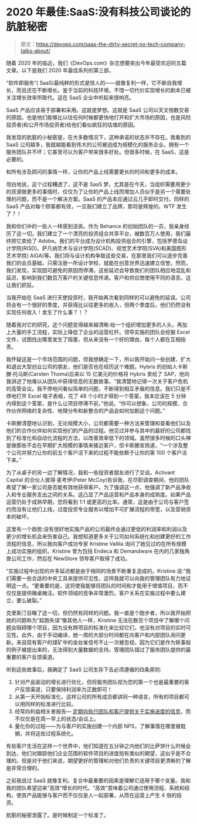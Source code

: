 # 2020 年最佳:SaaS:没有科技公司谈论的肮脏秘密

> 原文：<https://devops.com/saas-the-dirty-secret-no-tech-company-talks-about/>

随着 2020 年的临近，我们《DevOps.com》杂志想要突出今年最受欢迎的五篇文章。以下是我们 2020 年最佳系列的第三部。

“软件即服务”( SaaS)最纯粹的形式是惊人的——就像复利一样，它不断自我增长，而且还在不断增长。鉴于当前的科技环境，不惜一切代价实现增长的剧本已被关注增长效率所取代。这在 SaaS 企业中听起来很响亮。

SaaS 产品应该易于部署和采用。这就是梦想。这就是 SaaS 公司以天文倍数交易的原因，也是他们能够比以往任何时候都更快地打开和扩大市场的原因，也是风险投资者(和公开市场投资者)给他们看似疯狂的估值的原因。

我发现的肮脏的小秘密是，在大多数情况下，这种承诺的状态并不存在。我看到的 SaaS 公司越多，我就越能看到伟大的公司被迫成为规模化的服务企业。拥有一个服务团队并不坏；它甚至可以为客户带来很多好处。但很多时候，在 SaaS，这是必要的。

和所有涉及顾问的事情一样，让你的产品上线需要更长的时间和更多的成本。

坦白地说，这个过程糟透了，这不是 SaaS 梦。尤其是在今天，当组织需要用更少的资源做更多的事情时，仅仅为了让你的产品上线而增加人员似乎是另一个需要处理的问题，而不是一个解决方案。SaaS 的产品本应通过云几乎即时交付。同样的 SaaS 产品对每个顾客都有效，一旦我们建立了品牌，那将是辉煌的。WTF 发生了？！

我和你们中的一些人一样感到沮丧。作为 Behance 的创始团队的一员，我亲身经历了这一切。我们建立了一个漂亮的投资组合共享平台，被数百万人使用，我们最终把它卖给了 Adobe。我们的平台成为设计机构投资组合的引擎，包括罗德岛设计学院(RISD)、萨凡纳艺术与设计学院(SCAD)、视觉艺术学院(SVA)和美国图形艺术学院( AIGA)等。我们将与设计机构争取这些交易，在那里我们可以逐步完善我们的会员基础，只需注册一所设计学校，就能在创意世界迅速建立信誉。然而，我们发现，实现因可避免的原因而停滞。这些延迟会导致我们的团队相应地混乱和延迟，影响到我们数百万客户的关键信息传递。客户和供应商使用不同的语言。这让我们抓狂。

当我开始在 SaaS 进行天使投资时，我开始再次看到同样的可以避免的延误。公司将会有一个很好的季度，并获得比以往更多的收入，但两个季度后，他们仍然没有实现任何收入！发生了什么事？！？

随着我对它的研究，这个问题变得越来越清晰:给一个组织增加更多的人头，再加上大量的手工流程，实际上降低了企业的运营杠杆。领导实施的团队会挖掘 Excel 文件，试图找出哪里发生了阻塞，但从来没有一个好的理由，每个人都在互相指责。

我怀疑这是一个市场范围的问题，但我想确定一下，所以我开始问一些创建、扩大和退出大型创业公司的朋友，他们是否也在经历这个难题。Hybris 的创始人卡斯滕·托马斯(Carsten Thoma)后来以 15 亿美元的价格将 Hybris 卖给了 SAP，他向我讲述了他难以从团队中获得信息的无数故事。“我清楚地记得一次关于客户危机的高管会议。我不停地问看似简单的问题，不断得到相互矛盾的信息。我们只是不停地打开 Excel 电子表格，花了 48 个小时才得到一个答案，我本应该在 5 分钟内得到这个答案，是什么让项目停滞不前，”他说。“你可以想象，公司的规模、合作伙伴网络的复杂性、地理分布和新整合的产品会如何加剧这个问题。”

卡斯滕清楚地认识到，无论规模大小，公司都需要一种方法来管理和查看他们以及他们的合作伙伴如何实现他们的产品的过程。他见过并参与其中的最好的公司都找到了标准化和自动化流程的方法，以改善效率低下的领域。虽然很多时候的口头禅是做那些不会在早期扩大规模的事情来接近客户，但卡斯滕宣扬道，“一个涉及整个公司并努力让你的前五个客户活下来的过程不能依赖于让你的第 100 个客户活下来。”

为了从桌子的另一边了解情况，我和一些投资者朋友进行了交谈。Activant Capital 的合伙人彼得·麦考伊(Peter McCoy)告诉我，在尽职调查期间，他的团队希望了解一家公司是否能有效地获得客户。为了强调这一点，他强调了新产品净收入和专业服务支出之间的关系。这凸显了产品运营和产品本身的成熟度。如果产品运营仍处于成熟早期，您将看到 1:1 或更高的比率。通常，这是由于公司与客户签约而没有让他们上线，过度投资专业服务以增加不可扩展流程的带宽，以及营销资本的破坏。

这里有一个趋势:没有很好地实施产品的公司最终会通过更低的利润率和利润以及更少的增长机会来伤害自己。我想知道更多关于公司如何系统化和创建更好的工作流程的信息，所以我向客户成功专家 Kristine Vallila 询问了她见过的在所有规模上成功实施的组织。Kristine 曾为包括 Endeca 和 Demandware 在内的几家独角兽公司工作，然后在 NewStore 领导客户取得了成功。

“实施过程中出现的许多延迟都是由于相同的场景不断重复造成的。Kristine 说:“我们需要一些合适的中央工具来提供可见性，这样我就可以向我的管理团队有力地证明这一点。“更重要的是，这将使我能够将团队的时间和才能用于增值项目，而不仅仅是提供赌桌赌注。软件领域的竞争非常激烈，客户关系在实施过程中要么建立，要么破裂。”

克里斯汀目睹了这一切，但仍然有同样的问题。我一直是个跑步者，所以我开始把她的问题称为“起跑失误”像其他人一样，Kristine 无法在数百个项目中了解哪个问题会阻碍哪个项目，因为没有跨项目的标准化来比较它们，也没有对项目的实时可见性。此外，由于手动编译，她一周的大部分时间都在向客户和内部团队询问更新。来自现有客户的煤矿中的金丝雀信号不止一次被忽视，因为它们是作为轶事般的例子被提出来的，无法得到大量数据的支持。管理团队错过了服务团队提供的最重要的客户反馈渠道。

听到这些故事后，我确定了 SaaS 公司生存下去必须遵循的四条原则:

1.  针对产品驱动的增长进行优化，但将服务团队视为您的第一个也是最重要的客户反馈渠道，只要保持利润率为正数即可！
2.  从第一天开始标准化，这样公司的所有成员都讲同一种语言，所有的项目都可以用同样的标准进行比较。
3.  经常向利益相关者报告— [定期向执行团队和客户提供关于实施进度的信息](https://devops.com/putting-customer-communication-at-the-core-of-new-apps/)，而不仅仅是在周一早上的状态/会议上。
4.  量化你的过程——为与客户的实施创建一个内部 NPS，了解事情在哪里被耽搁，并将这些过程系统化。

有些客户生活在这样一个世界中，他们知道在五分钟之内他们的比萨饼什么时候会到达，他们对跟踪他们企业范围的软件项目的进度抱有类似的期望，这似乎是不合理的。但是对于他们来说，期望更好的管理和对他们负责的关键项目更清晰的了解是非常合理的。

之前我说过 SaaS 就像复利。复合中最重要的因素是理解它适用于哪个变量。我和我的团队希望迎来“高效”增长的时代。“高效”意味着公司通过使用流程、系统和结构，使其产品能够与客户而不仅仅是人一起部署，从而在运营上产生 4 倍的投资。

肮脏的秘密泄露了。是时候制定一个标准了。